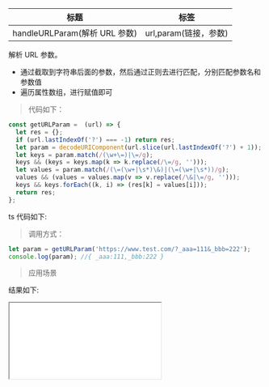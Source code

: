 | 标题                          | 标签                  |
| ----------------------------- | --------------------- |
| handleURLParam(解析 URL 参数) | url,param(链接，参数) |

解析 URL 参数。

- 通过截取到字符串后面的参数，然后通过正则去进行匹配，分别匹配参数名和参数值
- 遍历属性数组，进行赋值即可

> 代码如下：

```js
const getURLParam =  (url) => {
  let res = {};
  if (url.lastIndexOf('?') === -1) return res;
  let param = decodeURIComponent(url.slice(url.lastIndexOf('?') + 1));
  let keys = param.match(/(\w+\=)|\=/g);
  keys && (keys = keys.map(k => k.replace(/\=/g, '')));
  let values = param.match(/(\=(\w+|\s*)\&)|(\=(\w+|\s*))/g);
  values && (values = values.map(v => v.replace(/\&|\=/g, '')));
  keys && keys.forEach((k, i) => (res[k] = values[i]));
  return res;
};
```

ts 代码如下:

<div class="code-editor" data-url="codes/javascript/ts/getURLParam.ts" data-language="typescript"></div>

> 调用方式：

```js
let param = getURLParam('https://www.test.com/?_aaa=111&_bbb=222');
console.log(param); //{ _aaa:111,_bbb:222 }
```

> 应用场景

<div class="code-editor" data-url="codes/javascript/html/getURLParam.html" data-language="html"></div>

结果如下:

<iframe src="codes/javascript/html/getURLParam.html"></iframe>
